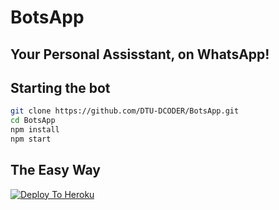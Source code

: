 # BotsApp
## Your Personal Assisstant, on WhatsApp!

## Starting the bot

```bash
git clone https://github.com/DTU-DCODER/BotsApp.git
cd BotsApp
npm install
npm start
```

## The Easy Way

[![Deploy To Heroku](https://www.herokucdn.com/deploy/button.svg)](https://heroku.com/deploy)
